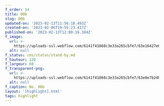 ```yaml
---
f_order: 14
title: 00b
slug: 00b
updated-on: '2023-02-13T11:56:18.493Z'
created-on: '2023-02-06T19:55:23.417Z'
published-on: '2023-02-13T12:00:16.384Z'
f_image:
  url: >-
    https://uploads-ssl.webflow.com/6141f41868c3e33a265cbfe7/63e16427e6f81aa8bb2af4c1_000b.jpg
  alt: null
f_status: cms/status/stand-by.md
f_hauteur: 120
f_largeur: 60
f_transparent-png:
  url: >-
    https://uploads-ssl.webflow.com/6141f41868c3e33a265cbfe7/63e8e7b24b76912d87315b6e_000b.png
  alt: null
f_caption: No. 00b
layout: '[highlight].html'
tags: highlight
---
```



